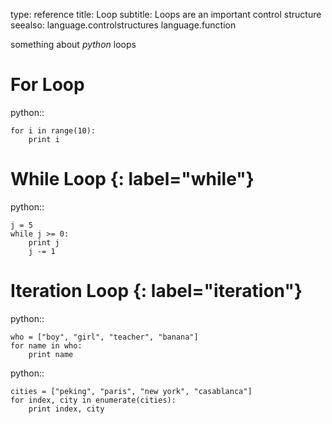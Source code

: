 type: reference
title: Loop
subtitle: Loops are an important control structure
seealso:
    language.controlstructures
    language.function

something about *python* loops

# For Loop

python::

    for i in range(10):
        print i
        
# While Loop {: label="while"}

python::

    j = 5
    while j >= 0:
        print j
        j -= 1

# Iteration Loop {: label="iteration"}

python::

    who = ["boy", "girl", "teacher", "banana"]
    for name in who:
        print name

python::

    cities = ["peking", "paris", "new york", "casablanca"]
    for index, city in enumerate(cities):
        print index, city